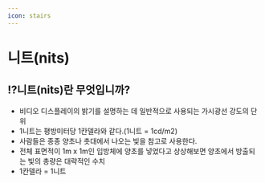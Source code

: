 ```yaml
---
icon: stairs
---
```


# 니트(nits)

## ⁉️니트(nits)란 무엇입니까?

* 비디오 디스플레이의 밝기를 설명하는 데 일반적으로 사용되는 가시광선 강도의 단위
* 1니트는 평방미터당 1칸델라와 같다.(1니트 = 1cd/m2)
* 사람들은 종종 양초나 촛대에서 나오는 빛을 참고로 사용한다.&#x20;
* 전체 표면적이 1m x 1m인 입방체에 양초를 넣었다고 상상해보면 양초에서 방출되는 빛의 총량은 대략적인 수치
* 1칸델라 = 1니트

